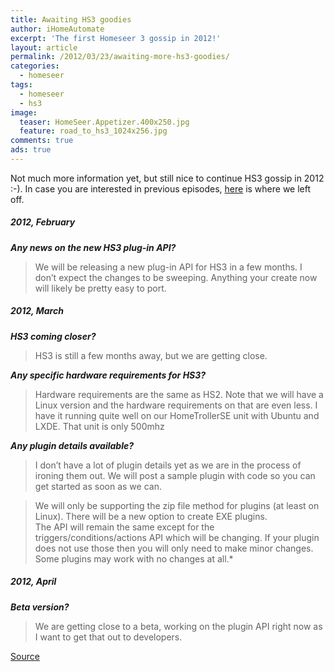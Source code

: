 ```yaml
---
title: Awaiting HS3 goodies
author: iHomeAutomate
excerpt: 'The first Homeseer 3 gossip in 2012!'
layout: article
permalink: /2012/03/23/awaiting-more-hs3-goodies/
categories:
  - homeseer
tags:
  - homeseer
  - hs3
image:
  teaser: HomeSeer.Appetizer.400x250.jpg
  feature: road_to_hs3_1024x256.jpg
comments: true
ads: true
---
```

Not much more information yet, but still nice to continue HS3 gossip in 2012 :-). In case you are interested in previous episodes, [here][1] is where we left off.

##### 2012, February
***Any news on the new HS3 plug-in API?***
  
> We will be releasing a new plug-in API for HS3 in a few months. I don’t expect the changes to be sweeping. Anything your create now will likely be pretty easy to port.

##### 2012, March 
***HS3 coming closer?***  

> HS3 is still a few months away, but we are getting close.
  
***Any specific hardware requirements for HS3?***  

> Hardware requirements are the same as HS2. Note that we will have a Linux version and the hardware requirements on that are even less. I have it running quite well on our HomeTrollerSE unit with Ubuntu and LXDE. That unit is only 500mhz
  
***Any plugin details available?***
  
> I don&#8217;t have a lot of plugin details yet as we are in the process of ironing them out. We will post a sample plugin with code so you can get started as soon as we can.  

> We will only be supporting the zip file method for plugins (at least on Linux). There will be a new option to create EXE plugins.  
The API will remain the same except for the triggers/conditions/actions API which will be changing. If your plugin does not use those then you will only need to make minor changes. Some plugins may work with no changes at all.*

##### 2012, April 
***Beta version?***
  
> We are getting close to a beta, working on the plugin API right now as I want to get that out to developers.

[Source][2]

 [1]: {{site.url}}/2011/12/03/continuing-on-the-hs3-gossip/
 [2]: http://board.homeseer.com/showthread.php?t=149522&page=3
